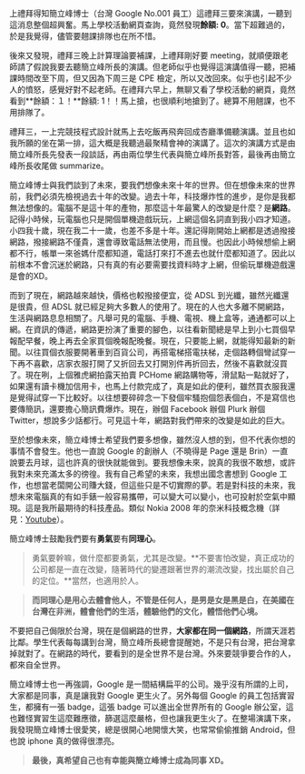 <!--
[date]: 2011-05-19
[title]: 通識講座 - 成者能搏，網路狂潮 - 簡立峰 博士
[name]: talk-trend-of-web-dr-leefeng-chien
[tag]: Google, talk | 演講, web | 網路

-->

上禮拜得知簡立峰博士（台灣 Google No.001 員工）這禮拜三要來演講，一聽到這消息整個超興奮。馬上學校活動網頁查詢，竟然發現**餘額: 0**。當下超難過的，於是我覺得，儘管要翹課排隊也在所不惜。


後來又發現，禮拜三晚上計算理論要補課，上禮拜剛好要 meeting，就順便跟老師請了假說我要去聽簡立峰所長的演講。但老師似乎也覺得這演講值得一聽，把補課時間改至下周，但又因為下周三是 CPE 檢定，所以又改回來。似乎也引起不少人的憤怒，感覺好對不起老師。在禮拜六早上，無聊又看了學校活動的網頁，竟然看到**餘額：１！**餘額: 1！！馬上搶，也很順利地搶到了。總算不用翹課，也不用排隊了。

禮拜三，一上完競技程式設計就馬上去吃飯再飛奔回成杏廳準備聽演講。並且也如我所願的坐在第一排，這大概是我聽過最聚精會神的演講了。這次的演講方式是由簡立峰所長先發表一段談話，再由兩位學生代表與簡立峰所長對答，最後再由簡立峰所長收尾做 summarize。

簡立峰博士與我們談到了未來，要我們想像未來十年的世界。但在想像未來的世界前，我們必須先檢視過去十年的改變。過去十年，科技爆炸性的進步，是你是我都無法想像的。電腦不是這十年的產物，那麼這十年最驚人的改變是什麼？是**網路**。記得小時候，玩電腦也只是開個單機遊戲玩玩，上網這個名詞直到我小四才知道。小四我十歲，現在我二十一歲，也差不多是十年。還記得剛開始上網都是透過撥接網路，撥接網路不僅貴，還會導致電話無法使用，而且慢。也因此小時候想偷上網都不行，帳單一來爸媽什麼都知道，電話打來打不進去也就什麼都知道了。因此以前根本不會沉迷於網路，只有真的有必要需要找資料時才上網，但偷玩單機遊戲還是會的XD。

而到了現在，網路越來越快，價格也較撥接便宜，從 ADSL 到光纖，雖然光纖還是很貴，但 ADSL 就已經足夠大多數人的使用了。現在的人也大多離不開網路，生活與網路息息相關了。凡舉可見的電腦、手機、電視、機上盒等，通通都可以上網。在資訊的傳遞，網路更扮演了重要的腳色，以往看新聞總是早上到小七買個早報配早餐，晚上再去全家買個晚報配晚餐。現在，只要能上網，就能得知最新的新聞。以往買個衣服要開著車到百貨公司，再搭電梯搭電扶梯，走個路轉個彎試穿一下再不喜歡，店家衣服打開了又折回去又打開別件再折回去，然後不喜歡就沒買了。現在咧，上個雅虎網拍露天拍賣 PCHome 網路購物等，滑鼠點一點就好了，如果還有讀卡機加信用卡，也馬上付款完成了，真是如此的便利，雖然買衣服我還是覺得試穿一下比較好。以往想要碎碎念一下發個牢騷抱個怨表個白，不是寫信也要傳簡訊，還要擔心簡訊費爆炸。現在，辦個 Facebook 辦個 Plurk 辦個 Twitter，想說多少話都行。可見這十年，網路對我們帶來的改變是如此的巨大。

至於想像未來，簡立峰博士希望我們要多想像，雖然沒人想的到，但不代表你想的事情不會發生。他也一直說 Google 的創辦人（不曉得是 Page 還是 Brin）一直說要去月球，這也許真的很快就能做到。要我想像未來，說真的我很不敢想，或許我對未來充滿太多的徬徨。我有自己希望的未來，我想出國念書想到 Google 工作，也想當老闆開公司賺大錢，但這些只是不切實際的夢。若是對科技的未來，我想未來電腦真的有如手錶一般容易攜帶，可以變大可以變小，也可投射於空氣中顯現。這是我所最期待的科技產品。類似 Nokia 2008 年的奈米科技概念機（詳見：[Youtube][1]）。

簡立峰博士鼓勵我們要有**勇氣**要有**同理心**。

> 勇氣要幹嘛，做什麼都要勇氣，尤其是改變。**不要害怕改變，真正成功的公司都是一直在改變，隨著時代的變遷跟著世界的潮流改變，找出屬於自己的定位。**當然，也適用於人。

> **而同理心是用心去體會他人，不管是任何人，是男是女是黑是白，在美國在台灣在非洲，體會他們的生活，體驗他們的文化，體悟他們心境。**

不要把自己侷限於台灣，現在是個網路的世界，**大家都在同一個網路**，所謂天涯若比鄰。學生代表每每講到台灣，簡立峰所長總會提醒她，不是只有台灣，把台灣拿掉就對了。在網路的時代，要看到的是全世界不是台灣。外來要競爭要合作的人，都來自全世界。

簡立峰博士也一再強調，Google 是一間結構扁平的公司。幾乎沒有所謂的上司，大家都是同事，真是讓我對 Google 更生火了。另外每個 Google 的員工包括實習生，都擁有一張 badge，這張 badge 可以進出全世界所有的 Google 辦公室，這也難怪實習生這麼難應徵，篩選這麼嚴格，但也讓我更生火了。在整場演講下來，我發現簡立峰博士很愛笑，總是很開心地開懷大笑，也常常偷偷推銷 Android，但也說 iphone 真的做得很漂亮。

> **最後，真希望自己也有幸能與簡立峰博士成為同事 XD。**

[1]: http://www.youtube.com/watch?v=IX-gTobCJHs

